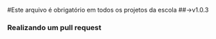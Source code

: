 #Este arquivo é obrigatório em todos os projetos da escola
##->v1.0.3
### Realizando um pull request